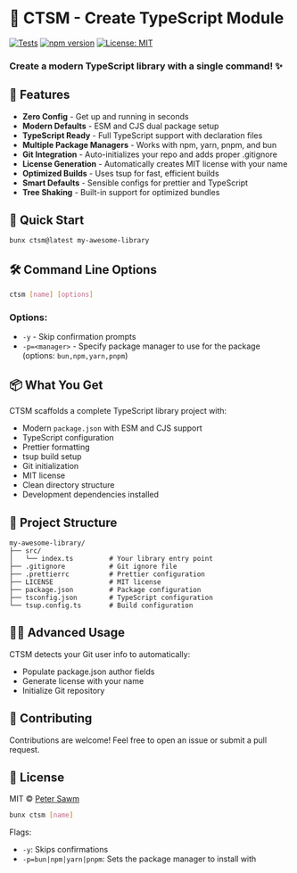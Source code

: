 # 🚀 CTSM - Create TypeScript Module

[![Tests](https://github.com/petersawm/ctsm/actions/workflows/test.yml/badge.svg)](https://github.com/petersawm/ctsm/actions/workflows/test.yml)
[![npm version](https://img.shields.io/npm/v/ctsm.svg)](https://www.npmjs.com/package/ctsm)
[![License: MIT](https://img.shields.io/badge/License-MIT-blue.svg)](https://opensource.org/licenses/MIT)

<h3>Create a modern TypeScript library with a single command! ✨</h3>

## 💫 Features

- **Zero Config** - Get up and running in seconds
- **Modern Defaults** - ESM and CJS dual package setup
- **TypeScript Ready** - Full TypeScript support with declaration files
- **Multiple Package Managers** - Works with npm, yarn, pnpm, and bun
- **Git Integration** - Auto-initializes your repo and adds proper .gitignore
- **License Generation** - Automatically creates MIT license with your name
- **Optimized Builds** - Uses tsup for fast, efficient builds
- **Smart Defaults** - Sensible configs for prettier and TypeScript
- **Tree Shaking** - Built-in support for optimized bundles

## 🚀 Quick Start

```bash
bunx ctsm@latest my-awesome-library
```

## 🛠️ Command Line Options

```bash
ctsm [name] [options]
```

### Options:

- `-y` - Skip confirmation prompts
- `-p=<manager>` - Specify package manager to use for the package (options: `bun,npm,yarn,pnpm`)

## 📦 What You Get

CTSM scaffolds a complete TypeScript library project with:

- Modern `package.json` with ESM and CJS support
- TypeScript configuration
- Prettier formatting
- tsup build setup
- Git initialization
- MIT license
- Clean directory structure
- Development dependencies installed

## 📂 Project Structure

```
my-awesome-library/
├── src/
│   └── index.ts         # Your library entry point
├── .gitignore           # Git ignore file
├── .prettierrc          # Prettier configuration
├── LICENSE              # MIT license
├── package.json         # Package configuration
├── tsconfig.json        # TypeScript configuration
└── tsup.config.ts       # Build configuration
```

## 🧙‍♂️ Advanced Usage

CTSM detects your Git user info to automatically:

- Populate package.json author fields
- Generate license with your name
- Initialize Git repository

## 💖 Contributing

Contributions are welcome! Feel free to open an issue or submit a pull request.

## 📜 License

MIT © [Peter Sawm](https://github.com/petersawm)

```bash
bunx ctsm [name]
```

Flags:

- `-y`: Skips confirmations
- `-p=bun|npm|yarn|pnpm`: Sets the package manager to install with
